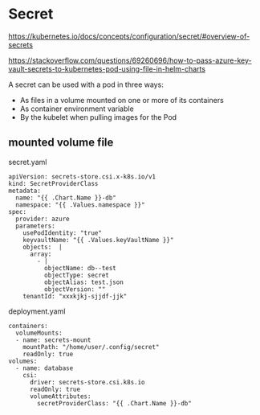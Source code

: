 # Secret

https://kubernetes.io/docs/concepts/configuration/secret/#overview-of-secrets

https://stackoverflow.com/questions/69260696/how-to-pass-azure-key-vault-secrets-to-kubernetes-pod-using-file-in-helm-charts

A secret can be used with a pod in three ways:
- As files in a volume mounted on one or more of its containers
- As container environment variable
- By the kubelet when pulling images for the Pod

## mounted volume file
secret.yaml
```
apiVersion: secrets-store.csi.x-k8s.io/v1
kind: SecretProviderClass
metadata:
  name: "{{ .Chart.Name }}-db"
  namespace: "{{ .Values.namespace }}"
spec:
  provider: azure
  parameters:
    usePodIdentity: "true"
    keyvaultName: "{{ .Values.keyVaultName }}"
    objects:  |
      array:
        - |
          objectName: db--test
          objectType: secret
          objectAlias: test.json
          objectVersion: ""
    tenantId: "xxxkjkj-sjjdf-jjk"
```

deployment.yaml
```
containers:
  volumeMounts:
  - name: secrets-mount
    mountPath: "/home/user/.config/secret"    
    readOnly: true
volumes:
  - name: database
    csi:
      driver: secrets-store.csi.k8s.io
      readOnly: true
      volumeAttributes:
        secretProviderClass: "{{ .Chart.Name }}-db"    
```
